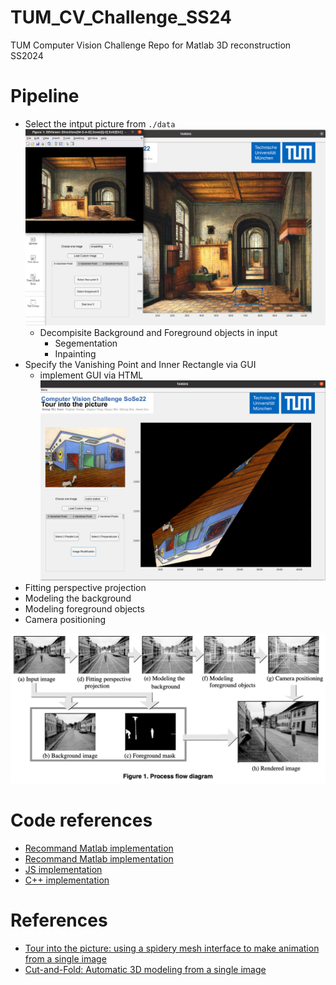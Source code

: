 # TUM_CV_Challenge_SS24
TUM Computer Vision Challenge Repo for Matlab 3D reconstruction SS2024

# Pipeline
- Select the intput picture from `./data`
![expected result](./assets/expected_gui.png)
  - Decompisite Background and Foreground objects in input
    - Segementation
    - Inpainting
- Specify the Vanishing Point and Inner Rectangle via GUI
  - implement GUI via HTML
![](./assets/expected_selection.png)
- Fitting perspective projection
- Modeling the background
- Modeling foreground objects
- Camera positioning

![reference pipeline](./assets/refer_pipeline.png)

# Code references
- [Recommand Matlab implementation](https://github.com/zhaqh-github/CV_Tour_Into_Image)
- [Recommand Matlab implementation](https://github.com/GHLgh/Single-View-3D-Reconstruction)
- [JS implementation](https://github.com/yli262/tour-into-the-picture)
- [C++ implementation](https://github.com/kc885/Tour-Into-The-Picture)

# References
- [Tour into the picture: using a spidery mesh interface to make animation from a single image](https://history.siggraph.org/learning/tour-into-the-picture-using-a-spidery-mesh-interface-to-make-animation-from-a-single-image-by-horry-anjyo-and-arai/)
- [Cut-and-Fold: Automatic 3D modeling from a single image](https://ieeexplore.ieee.org/document/6890555)
